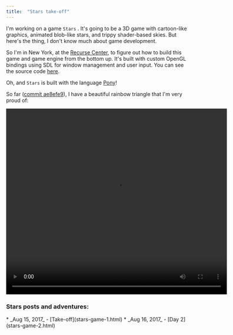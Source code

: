 ```yaml
---
title:  "Stars take-off"
---
```


I'm working on a game `Stars` .
It's going to be a 3D game with cartoon-like graphics,
animated blob-like stars, and trippy shader-based skies.
But here's the thing, I don't know much about game development.

So I'm in New York, at the [Recurse Center](https://www.recurse.com),
to figure out how to build this game and game engine from the bottom up. It's built with custom OpenGL bindings using SDL for window management and user input. You can see the source code [here](https://gitlab.com/charlesetc/Stars). 

Oh, and `Stars` is built with the language [Pony](https://www.ponylang.org/discover/)!


So far ([commit ae8efe9](https://gitlab.com/charlesetc/Stars/tree/ae8efe9adf5c80e21d9dda710ffaad74d8e37247)), I have a beautiful rainbow triangle that I'm very proud of: 

<video width="600" height="504" controls> <source src="/videos/stars-1.ogv" type='video/ogg; codecs="theora, vorbis"'> </video>

### Stars posts and adventures:

<div class="table-of-contents">
* _Aug 15, 2017_ - [Take-off](stars-game-1.html)
* _Aug 16, 2017_ - [Day 2](stars-game-2.html)
</div>

